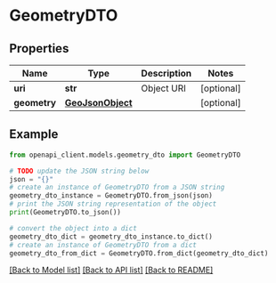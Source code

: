 # GeometryDTO


## Properties

Name | Type | Description | Notes
------------ | ------------- | ------------- | -------------
**uri** | **str** | Object URI | [optional] 
**geometry** | [**GeoJsonObject**](GeoJsonObject.md) |  | [optional] 

## Example

```python
from openapi_client.models.geometry_dto import GeometryDTO

# TODO update the JSON string below
json = "{}"
# create an instance of GeometryDTO from a JSON string
geometry_dto_instance = GeometryDTO.from_json(json)
# print the JSON string representation of the object
print(GeometryDTO.to_json())

# convert the object into a dict
geometry_dto_dict = geometry_dto_instance.to_dict()
# create an instance of GeometryDTO from a dict
geometry_dto_from_dict = GeometryDTO.from_dict(geometry_dto_dict)
```
[[Back to Model list]](../README.md#documentation-for-models) [[Back to API list]](../README.md#documentation-for-api-endpoints) [[Back to README]](../README.md)


